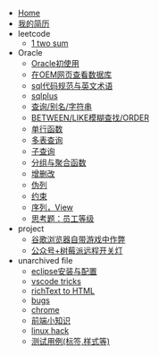 * [Home](README)
* [我的简历](doc/unfiled/resume)
* leetcode
    * [1 two sum](doc/leetcode/001)
* Oracle
    * [Oracle初使用](doc/oracle/initOracle)
    * [在OEM网页查看数据库](doc/oracle/OEM)
    * [sql代码规范与英文术语](doc/oracle/sql-style)
    * [sqlplus](doc/oracle/sqlplus)
    * [查询/别名/字符串](doc/oracle/query)
    * [BETWEEN/LIKE模糊查找/ORDER](doc/oracle/like)
    * [单行函数](doc/oracle/func)
    * [多表查询](doc/oracle/multi-table)
    * [子查询](doc/oracle/subquery)
    * [分组与聚合函数](doc/oracle/group)
    * [增删改](doc/oracle/update)
    * [伪列](doc/oracle/rownum)
    * [约束](doc/oracle/constraint)
    * [序列，View](doc/oracle/view-seq)
    * [思考题：员工等级](doc/oracle/hierarchical)
* project
    * [谷歌浏览器自带游戏中作弊](doc/project/chrome-game-cheat)
    * [公众号+树莓派远程开关灯](doc/project/rpi-gpio)
* unarchived file
    * [eclipse安装与配置](doc/unfiled/eclipse)
    * [vscode tricks](doc/unfiled/vscode)
    * [richText to HTML](doc/unfiled/paste.html)
    * [bugs](doc/unfiled/bugs.md)
    * [chrome](doc/unfiled/chrome.md)
    * [前端小知识](doc/unfiled/frontend.md)
    * [linux hack](doc/unfiled/linux.md)
    * [测试用例(标签,样式等)](doc/unfiled/test.md)